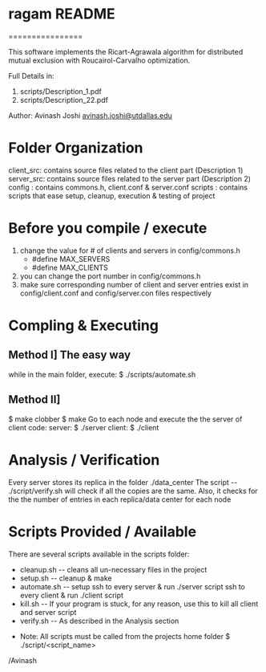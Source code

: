# ragam README #
================

This software implements the Ricart-Agrawala 
algorithm for distributed mutual exclusion 
with Roucairol-Carvalho optimization.

Full Details in:
1. scripts/Description_1.pdf
2. scripts/Description_22.pdf

Author: Avinash Joshi <avinash.joshi@utdallas.edu>

Folder Organization
==============================
client_src: contains source files related to the client part (Description 1)
server_src: contains source files related to the server part (Description 2)
config    : contains commons.h, client.conf & server.conf
scripts   : contains scripts that ease setup, cleanup, execution & testing of project

Before you compile / execute
==============================
1. change the value for # of clients and servers in config/commons.h
    - #define MAX_SERVERS
    - #define MAX_CLIENTS
2. you can change the port number in config/commons.h
3. make sure corresponding number of client and server entries exist
   in config/client.conf and config/server.con files respectively

Compling & Executing
============================
Method I] The easy way
----------------------
while in the main folder, execute:
  $ ./scripts/automate.sh

Method II]
----------
  $ make clobber
  $ make
Go to each node and execute the the server of client code:
server: $ ./server
client: $ ./client

Analysis / Verification
============================
Every server stores its replica in the folder ./data_center
The script -- ./script/verify.sh will check if all the copies
  are the same. Also, it checks for the the number of entries
  in each replica/data center for each node

Scripts Provided / Available
============================
There are several scripts available in the scripts folder:
- cleanup.sh  -- cleans all un-necessary files in the project
- setup.sh    -- cleanup & make
- automate.sh -- setup
                 ssh to every server & run ./server script
                 ssh to every client & run ./client script
- kill.sh     -- If your program is stuck, for any reason,
                  use this to kill all client and server script
- verify.sh   -- As described in the Analysis section

* Note: All scripts must be called from the projects home folder
          $ ./script/<script_name>

/Avinash
